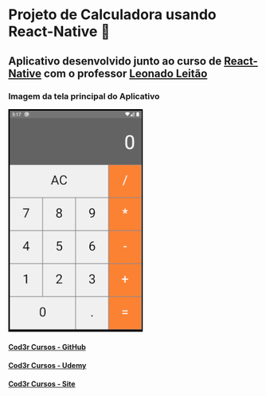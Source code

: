 # Projeto de Calculadora usando React-Native :1234:

## Aplicativo desenvolvido junto ao curso de [React-Native](https://www.udemy.com/course/curso-react-native/) com o professor [Leonado Leitão](https://github.com/leonardomleitao)

### Imagem da tela principal do Aplicativo

![](calculator.png)

#### [Cod3r Cursos - GitHub](https://github.com/cod3rcursos)

#### [Cod3r Cursos - Udemy](https://www.udemy.com/user/cod3r-3/)

#### [Cod3r Cursos - Site](https://www.cod3r.com.br/)
